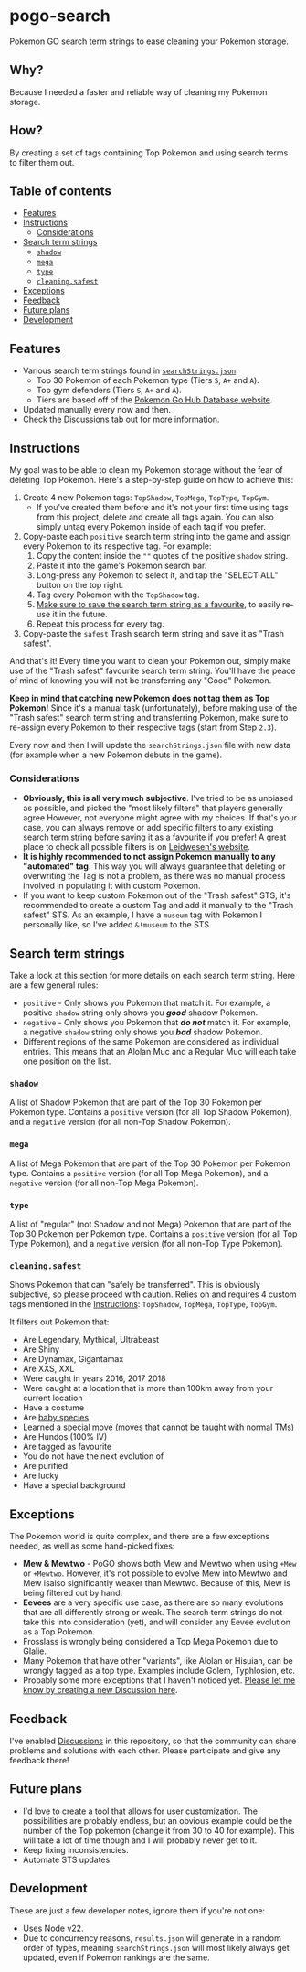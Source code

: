 # pogo-search <!-- omit in toc -->

Pokemon GO search term strings to ease cleaning your Pokemon storage.

## Why? <!-- omit in toc -->

Because I needed a faster and reliable way of cleaning my Pokemon storage.

## How? <!-- omit in toc -->

By creating a set of tags containing Top Pokemon and using search terms to filter them out.

## Table of contents <!-- omit in toc -->

- [Features](#features)
- [Instructions](#instructions)
  - [Considerations](#considerations)
- [Search term strings](#search-term-strings)
  - [`shadow`](#shadow)
  - [`mega`](#mega)
  - [`type`](#type)
  - [`cleaning.safest`](#cleaningsafest)
- [Exceptions](#exceptions)
- [Feedback](#feedback)
- [Future plans](#future-plans)
- [Development](#development)

## Features

- Various search term strings found in [`searchStrings.json`](https://github.com/Zebiano/pogo-search/blob/main/searchStrings.json):
  - Top 30 Pokemon of each Pokemon type (Tiers `S`, `A+` and `A`).
  - Top gym defenders (Tiers `S`, `A+` and `A`).
  - Tiers are based off of the [Pokemon Go Hub Database website](https://db.pokemongohub.net/).
- Updated manually every now and then.
- Check the [Discussions](https://github.com/Zebiano/pogo-search/discussions) tab out for more information.

## Instructions

My goal was to be able to clean my Pokemon storage without the fear of deleting Top Pokemon. Here's a step-by-step guide on how to achieve this:
1. Create 4 new Pokemon tags: `TopShadow`, `TopMega`, `TopType`, `TopGym`.
   - If you've created them before and it's not your first time using tags from this project, delete and create all tags again. You can also simply untag every Pokemon inside of each tag if you prefer.
2. Copy-paste each `positive` search term string into the game and assign every Pokemon to its respective tag. For example:
   1. Copy the content inside the `""` quotes of the positive `shadow` string.
   2. Paste it into the game's Pokemon search bar.
   3. Long-press any Pokemon to select it, and tap the "SELECT ALL" button on the top right.
   4. Tag every Pokemon with the `TopShadow` tag.
   5. [Make sure to save the search term string as a favourite](https://www.reddit.com/r/pokemongo/comments/p2yivi/til_you_can_save_searches_in_pogo/), to easily re-use it in the future.
   6. Repeat this process for every tag.
3. Copy-paste the `safest` Trash search term string and save it as "Trash safest".

And that's it! Every time you want to clean your Pokemon out, simply make use of the "Trash safest" favourite search term string. You'll have the peace of mind of knowing you will not be transferring any "Good" Pokemon.

**Keep in mind that catching new Pokemon does not tag them as Top Pokemon!** Since it's a manual task (unfortunately), before making use of the "Trash safest" search term string and transferring Pokemon, make sure to re-assign every Pokemon to their respective tags (start from Step `2.3`).

Every now and then I will update the `searchStrings.json` file with new data (for example when a new Pokemon debuts in the game).

### Considerations

- **Obviously, this is all very much subjective**. I've tried to be as unbiased as possible, and picked the "most likely filters" that players generally agree However, not everyone might agree with my choices. If that's your case, you can always remove or add specific filters to any existing search term string before saving it as a favourite if you prefer! A great place to check all possible filters is on [Leidwesen's website](https://leidwesen.github.io/SearchPhrases/).
- **It is highly recommended to not assign Pokemon manually to any "automated" tag**. This way you will always guarantee that deleting or overwriting the Tag is not a problem, as there was no manual process involved in populating it with custom Pokemon.
- If you want to keep custom Pokemon out of the "Trash safest" STS, it's recommended to create a custom Tag and add it manually to the "Trash safest" STS. As an example, I have a `museum` tag with Pokemon I personally like, so I've added `&!museum` to the STS.

## Search term strings

Take a look at this section for more details on each search term string. Here are a few general rules:
- `positive` - Only shows you Pokemon that match it. For example, a positive `shadow` string only shows you ***good*** shadow Pokemon.
- `negative` - Only shows you Pokemon that ***do not*** match it. For example, a negative `shadow` string only shows you ***bad*** shadow Pokemon.
- Different regions of the same Pokemon are considered as individual entries. This means that an Alolan Muc and a Regular Muc will each take one position on the list.

### `shadow`

A list of Shadow Pokemon that are part of the Top 30 Pokemon per Pokemon type. Contains a `positive` version (for all Top Shadow Pokemon), and a `negative` version (for all non-Top Shadow Pokemon).

### `mega`

A list of Mega Pokemon that are part of the Top 30 Pokemon per Pokemon type. Contains a `positive` version (for all Top Mega Pokemon), and a `negative` version (for all non-Top Mega Pokemon).

### `type`

A list of "regular" (not Shadow and not Mega) Pokemon that are part of the Top 30 Pokemon per Pokemon type. Contains a `positive` version (for all Top Type Pokemon), and a `negative` version (for all non-Top Type Pokemon).

### `cleaning.safest`

Shows Pokemon that can "safely be transferred". This is obviously subjective, so please proceed with caution. Relies on and requires 4 custom tags mentioned in the [Instructions](#instructions): `TopShadow`, `TopMega`, `TopType`, `TopGym`.

It filters out Pokemon that:

- Are Legendary, Mythical, Ultrabeast
- Are Shiny
- Are Dynamax, Gigantamax
- Are XXS, XXL
- Were caught in years 2016, 2017 2018
- Were caught at a location that is more than 100km away from your current location
- Have a costume
- Are [baby species](https://bulbapedia.bulbagarden.net/wiki/Baby_Pok%C3%A9mon)
- Learned a special move (moves that cannot be taught with normal TMs)
- Are Hundos (100% IV)
- Are tagged as favourite
- You do not have the next evolution of
- Are purified
- Are lucky
- Have a special background

## Exceptions

The Pokemon world is quite complex, and there are a few exceptions needed, as well as some hand-picked fixes:
- **Mew & Mewtwo** - PoGO shows both Mew and Mewtwo when using `+Mew` or `+Mewtwo`. However, it's not possible to evolve Mew into Mewtwo and Mew isalso  significantly weaker than Mewtwo. Because of this, Mew is being filtered out by hand.
- **Eevees** are a very specific use case, as there are so many evolutions that are all differently strong or weak. The search term strings do not take this into consideration (yet), and will consider any Eevee evolution as a Top Pokemon.
- Frosslass is wrongly being considered a Top Mega Pokemon due to Glalie.
- Many Pokemon that have other "variants", like Alolan or Hisuian, can be wrongly tagged as a top type. Examples include Golem, Typhlosion, etc.
- Probably some more exceptions that I haven't noticed yet. [Please let me know by creating a new Discussion here](https://github.com/Zebiano/pogo-search/discussions/categories/problems).

## Feedback

I've enabled [Discussions](https://github.com/Zebiano/pogo-search/discussions) in this repository, so that the community can share problems and solutions with each other. Please participate and give any feedback there!

## Future plans

- I'd love to create a tool that allows for user customization. The possibilities are probably endless, but an obvious example could be the number of the Top pokemon (change it from 30 to 40 for example). This will take a lot of time though and I will probably never get to it.
- Keep fixing inconsistencies.
- Automate STS updates.

## Development

These are just a few developer notes, ignore them if you're not one:
- Uses Node v22.
- Due to concurrency reasons, `results.json` will generate in a random order of types, meaning `searchStrings.json` will most likely always get updated, even if Pokemon rankings are the same.
